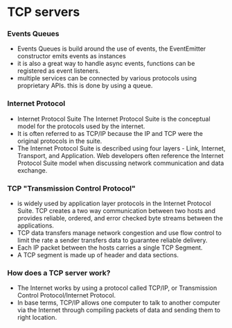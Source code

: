 # TCP servers

### Events Queues

- Events Queues is build around the use of events, the EventEmitter constructor emits events as instances
- it is also a great way to handle async events, functions can be registered as event listeners. 
- multiple services can be connected by various protocols using proprietary APIs. this is done by using a queue.

### Internet Protocol

- Internet Protocol Suite The Internet Protocol Suite is the conceptual model for the protocols used by the internet. 
- It is often referred to as TCP/IP because the IP and TCP were the original protocols in the suite. 
- The Internet Protocol Suite is described using four layers - Link, Internet, Transport, and Application. Web developers often reference the Internet Protocol Suite model when discussing network communication and data exchange.

### TCP "Transmission Control Protocol"

 - is widely used by application layer protocols in the Internet Protocol Suite. TCP creates a two way communication between two hosts and provides reliable, ordered, and error checked byte streams between the applications. 
 - TCP data transfers manage network congestion and use flow control to limit the rate a sender transfers data to guarantee reliable delivery. 
 - Each IP packet between the hosts carries a single TCP Segment. 
 - A TCP segment is made up of header and data sections.

### How does a TCP server work?

- The Internet works by using a protocol called TCP/IP, or Transmission Control Protocol/Internet Protocol. 
- In base terms, TCP/IP allows one computer to talk to another computer via the Internet through compiling packets of data and sending them to right location.

